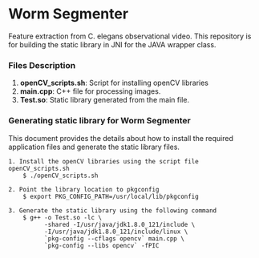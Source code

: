 # Worm Segmenter
Feature extraction from C. elegans observational video. This repository is for building the static library in JNI for the JAVA wrapper class.

### Files Description
1. **openCV_scripts.sh**: Script for installing openCV libraries
2. **main.cpp**: C++ file for processing images.
3. **Test.so**: Static library generated from the main file.

### Generating static library for Worm Segmenter

This document provides the details about how to install the required application files and generate the static library files.

	1. Install the openCV libraries using the script file openCV_scripts.sh
		$ ./openCV_scripts.sh

	2. Point the library location to pkgconfig 
		$ export PKG_CONFIG_PATH=/usr/local/lib/pkgconfig

	3. Generate the static library using the following command
		$ g++ -o Test.so -lc \
		      -shared -I/usr/java/jdk1.8.0_121/include \
		      -I/usr/java/jdk1.8.0_121/include/linux \
		      `pkg-config --cflags opencv` main.cpp \
		      `pkg-config --libs opencv` -fPIC
